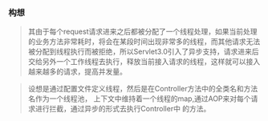 
### 构想

>其由于每个request请求进来之后都被分配了一个线程处理，如果当前处理的业务方法非常耗时，将会在某段时间出现非常多的线程，而其他请求无法被分配到线程执行而被拒绝，所以Servlet3.0引入了异步支持，请求进来后交给另外一个工作线程去执行，释放当前接入请求的线程，这样就可以接入越来越多的请求，提高并发量。

>设想是通过配置文件定义线程，然后是在Controller方法中的全类名和方法名作为一个线程池，
上下文中维持着一个线程的map,通过AOP来对每个请求进行拦截，通过异步的形式去执行Controller中
的方法。